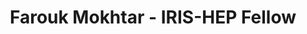 ---
layout: fellow
pagetype: fellow
permalink: /fellows/FaroukMokhtar.html
fellow-name: Farouk Mokhtar
title: Farouk Mokhtar - IRIS-HEP Fellow
active: false
dates:
  start: 2021-04-01
  end: 2021-09-30
photo: /assets/images/team/fellows-2021/Farouk-Mokhtar.jpg
institution: University of California, San Diego
website:
e-mail: fmokhtar@ucsd.edu
project_title: GPU-accelerated Machine-learned Particle-flow Reconstruction
focus-area: ia
project_goal: >
  An important core software algorithm of the LHC is the particle-flow (PF) reconstruction
  algorithm, which takes disparate types of tracks and clusters reconstructed from
  different subdetectors and returns a list of final-state PF candidates. The nature
  of this task motivates the exploration of highly parallelizable machine learning
  (ML) models that are easier to accelerate with heterogeneous computing resources,
  such as GPUs and FPGAs, which gives them an advantage over traditional PF algorithms.
  This project proposes to apply state-of-the-art ML techniques, mainly graph neural
  networks (GNNs), which learn from non-Euclidean structured data, to the task of
  PF reconstruction in CMS and for LHC detectors more generally. Concrete deliverables
  of the project include providing publicly-available ML models for PF reconstruction
  and benchmarking their physics and computational performance on open datasets with
  coprocessing accelerators.
mentors:
- Javier Duarte (University of California, San Diego)
proposal: /assets/pdf/fellows-2021/FaroukMokhtar_Proposal.pdf
presentations:
- title: Machine-Learned Particle Flow
  date: 2021-09-20
  url: https://indico.cern.ch/event/1071402/contributions/4505120/attachments/2312832/3936391/IRIS-HEP.pdf
  meeting: IRIS-HEP Topical Meetings
  meetingurl: https://indico.cern.ch/event/1071402/
  recordingurl: https://youtu.be/uSCABMAsd64
  focus-area: ia
current_status: >
  <strong>December 2021</strong> - PhD Candidate in Experimental High Energy Physics University of California San Diego
github-username: farakiko
linkedin-profile: https://www.linkedin.com/in/farouk-mokhtar-683517127/
---